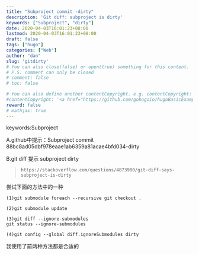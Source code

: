 ```yaml
---
title: "Subproject commit -dirty"
description: 'Git diff: subproject is dirty'
keywords: ["Subproject", "dirty"]
date: 2020-04-03T16:01:23+08:00
lastmod: 2020-04-03T16:01:23+08:00
draft: false
tags: ["hugo"]
categories: ["Web"]
author: "dan"
slug: 'gitdirty'
# You can also close(false) or open(true) something for this content.
# P.S. comment can only be closed
# comment: false
# toc: false

# You can also define another contentCopyright. e.g. contentCopyright: "This is another copyright."
#contentCopyright: '<a href="https://github.com/gohugoio/hugoBasicExample" rel="noopener" target="_blank">See origin</a>'
reward: false
# mathjax: true
---
```

keywords:Subproject

A.github中提示：Subproject commit 88bc8ad05dbf978eaae1ab6359a81acae4bfd034-dirty

B.git diff 提示 subproject dirty

> `https://stackoverflow.com/questions/4873980/git-diff-says-subproject-is-dirty`

尝试下面的方法中的一种

```
(1)git submodule foreach --recursive git checkout .

(2)git submodule update

(3)git diff --ignore-submodules
git status --ignore-submodules

(4)git config --global diff.ignoreSubmodules dirty
```

我使用了前两种方法都是合适的


